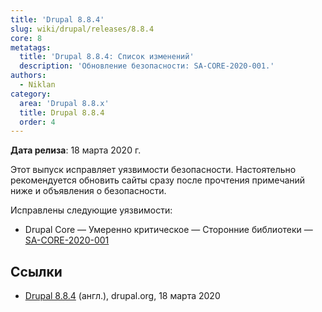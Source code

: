 ```yaml
---
title: 'Drupal 8.8.4'
slug: wiki/drupal/releases/8.8.4
core: 8
metatags:
  title: 'Drupal 8.8.4: Список изменений'
  description: 'Обновление безопасности: SA-CORE-2020-001.'
authors:
  - Niklan
category:
  area: 'Drupal 8.8.x'
  title: Drupal 8.8.4
  order: 4
---
```


**Дата релиза**: 18 марта 2020 г.

Этот выпуск исправляет уязвимости безопасности. Настоятельно рекомендуется обновить сайты сразу после прочтения примечаний ниже и объявления о безопасности.

Исправлены следующие уязвимости:

- Drupal Core — Умеренно критическое — Сторонние библиотеки — [SA-CORE-2020-001](../../../../security/sa-core/2020-001/index.md)

## Ссылки

- [Drupal 8.8.4](https://www.drupal.org/project/drupal/releases/8.8.4) (англ.), drupal.org, 18 марта 2020